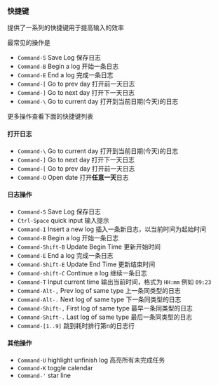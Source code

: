 ### 快捷键

提供了一系列的快捷键用于提高输入的效率

最常见的操作是

- `Command-S` Save Log  保存日志
- `Command-B` Begin a log 开始一条日志
- `Command-E` End a log 完成一条日志
- `Command-[` Go to prev day 打开前一天日志
- `Command-]` Go to next day 打开下一天日志
- `Command-\` Go to current day 打开到当前日期(今天)的日志

更多操作查看下面的快捷键列表

#### 打开日志

- `Command-\` Go to current day 打开到当前日期(今天)的日志
- `Command-]` Go to next day 打开下一天日志
- `Command-[` Go to prev day 打开前一天日志
- `Command-O` Open date 打开**任意一天**日志


#### 日志操作

- `Command-S` Save Log  保存日志
- `Ctrl-Space` quick input 输入提示
- `Command-I` Insert a new log 插入一条新日志，以当前时间为起始时间
- `Command-B` Begin a log 开始一条日志
- `Command-Shift-B` Update Begin Time 更新开始时间
- `Command-E` End a log 完成一条日志
- `Command-Shift-E` Update End Time 更新结束时间
- `Command-shift-C` Continue a log 继续一条日志
- `Command-T` Input current time 输出当前时间，格式为 `HH:mm` 例如 `09:23`
- `Command-Alt-,` Prev log of same type 上一条同类型的日志
- `Command-Alt-.` Next log of same type 下一条同类型的日志
- `Command-Shift-,` First log of same type 最早一条同类型的日志
- `Command-Shift-.` Last log of same type 最后一条同类型的日志
- `Command-[1..9]` 跳到耗时排行第n的日志行

#### 其他操作

- `Command-U` highlight unfinish log 高亮所有未完成任务
- `Command-K` toggle calendar
- `Command-'` star line


